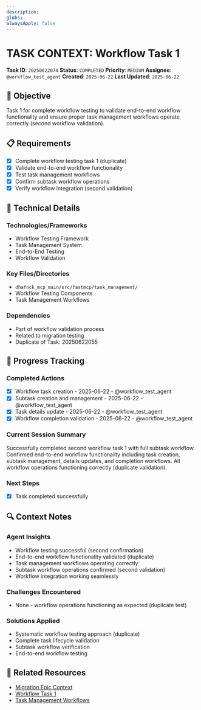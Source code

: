 ```yaml
---
description: 
globs: 
alwaysApply: false
---
```

# TASK CONTEXT: Workflow Task 1

**Task ID**: `20250622074`
**Status**: `COMPLETED`
**Priority**: `MEDIUM`
**Assignee**: `@workflow_test_agent`
**Created**: `2025-06-22`
**Last Updated**: `2025-06-22`

## 🎯 Objective
Task 1 for complete workflow testing to validate end-to-end workflow functionality and ensure proper task management workflows operate correctly (second workflow validation).

## 📋 Requirements
- [x] Complete workflow testing task 1 (duplicate)
- [x] Validate end-to-end workflow functionality
- [x] Test task management workflows
- [x] Confirm subtask workflow operations
- [x] Verify workflow integration (second validation)

## 🔧 Technical Details
### Technologies/Frameworks
- Workflow Testing Framework
- Task Management System
- End-to-End Testing
- Workflow Validation

### Key Files/Directories
- `dhafnck_mcp_main/src/fastmcp/task_management/`
- Workflow Testing Components
- Task Management Workflows

### Dependencies
- Part of workflow validation process
- Related to migration testing
- Duplicate of Task: 20250622055

## 🚀 Progress Tracking
### Completed Actions
- [x] Workflow task creation - 2025-06-22 - @workflow_test_agent
- [x] Subtask creation and management - 2025-06-22 - @workflow_test_agent
- [x] Task details update - 2025-06-22 - @workflow_test_agent
- [x] Workflow completion validation - 2025-06-22 - @workflow_test_agent

### Current Session Summary
Successfully completed second workflow task 1 with full subtask workflow. Confirmed end-to-end workflow functionality including task creation, subtask management, details updates, and completion workflows. All workflow operations functioning correctly (duplicate validation).

### Next Steps
- [x] Task completed successfully

## 🔍 Context Notes
### Agent Insights
- Workflow testing successful (second confirmation)
- End-to-end workflow functionality validated (duplicate)
- Task management workflows operating correctly
- Subtask workflow operations confirmed (second validation)
- Workflow integration working seamlessly

### Challenges Encountered
- None - workflow operations functioning as expected (duplicate test)

### Solutions Applied
- Systematic workflow testing approach (duplicate)
- Complete task lifecycle validation
- Subtask workflow verification
- End-to-end workflow testing

## 🔗 Related Resources
- [Migration Epic Context](mdc:context_20250621001.mdc)
- [Workflow Task 1](mdc:context_20250622055.mdc)
- [Task Management Workflows](mdc:../../02_AI-DOCS/TaskManagement/dhafnck_mcp_Workflow.mdc)
